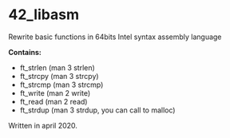 # 42_libasm
Rewrite basic functions in 64bits Intel syntax assembly language

**Contains:**
  - ft_strlen (man 3 strlen)
  - ft_strcpy (man 3 strcpy)
  - ft_strcmp (man 3 strcmp)
  - ft_write (man 2 write)
  - ft_read (man 2 read)
  - ft_strdup (man 3 strdup, you can call to malloc)
  
Written in april 2020.
